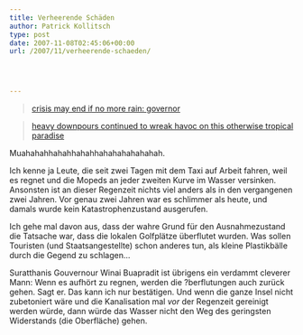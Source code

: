```yaml
---
title: Verheerende Schäden
author: Patrick Kollitsch
type: post
date: 2007-11-08T02:45:06+00:00
url: /2007/11/verheerende-schaeden/




---
```


  


> [crisis may end if no more rain: governor][1]

> [heavy downpours continued to wreak havoc on this otherwise tropical paradise][2]

Muahahahhahahhahahhahahahahahahah.

Ich kenne ja Leute, die seit zwei Tagen mit dem Taxi auf Arbeit fahren, weil es regnet und die Mopeds an jeder zweiten Kurve im Wasser versinken. Ansonsten ist an dieser Regenzeit nichts viel anders als in den vergangenen zwei Jahren. Vor genau zwei Jahren war es schlimmer als heute, und damals wurde kein Katastrophenzustand ausgerufen.

Ich gehe mal davon aus, dass der wahre Grund für den Ausnahmezustand die Tatsache war, dass die lokalen Golfplätze überflutet wurden. Was sollen Touristen (und Staatsangestellte) schon anderes tun, als kleine Plastikbälle durch die Gegend zu schlagen...

Suratthanis Gouvernour Winai Buapradit ist übrigens ein verdammt cleverer Mann: Wenn es aufhört zu regnen, werden die ?berflutungen auch zurück gehen. Sagt er. Das kann ich nur bestätigen. Und wenn die ganze Insel nicht zubetoniert wäre und die Kanalisation mal _vor_ der Regenzeit gereinigt werden würde, dann würde das Wasser nicht den Weg des geringsten Widerstands (die Oberfläche) gehen.

 [1]: http://www.nationmultimedia.com/2007/11/09/headlines/headlines_30055439.php
 [2]: http://www.nationmultimedia.com/2007/11/08/national/national_30055378.php